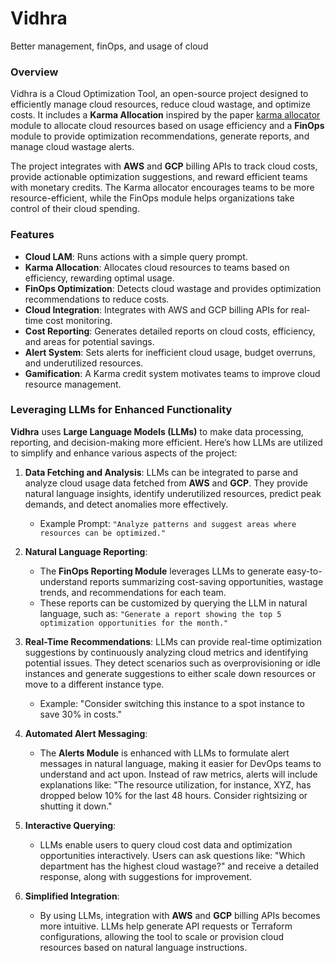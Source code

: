# Vidhra
Better management, finOps, and usage of cloud

### Overview
Vidhra is a Cloud Optimization Tool, an open-source project designed to efficiently manage cloud resources, reduce cloud wastage, and optimize costs. It includes a **Karma Allocation** inspired by the paper [karma allocator](https://www.usenix.org/conference/osdi23/presentation/vuppalapati) module to allocate cloud resources based on usage efficiency and a **FinOps** module to provide optimization recommendations, generate reports, and manage cloud wastage alerts.

The project integrates with **AWS** and **GCP** billing APIs to track cloud costs, provide actionable optimization suggestions, and reward efficient teams with monetary credits. The Karma allocator encourages teams to be more resource-efficient, while the FinOps module helps organizations take control of their cloud spending.

### Features
- **Cloud LAM**: Runs actions with a simple query prompt.
- **Karma Allocation**: Allocates cloud resources to teams based on efficiency, rewarding optimal usage.
- **FinOps Optimization**: Detects cloud wastage and provides optimization recommendations to reduce costs.
- **Cloud Integration**: Integrates with AWS and GCP billing APIs for real-time cost monitoring.
- **Cost Reporting**: Generates detailed reports on cloud costs, efficiency, and areas for potential savings.
- **Alert System**: Sets alerts for inefficient cloud usage, budget overruns, and underutilized resources.
- **Gamification**: A Karma credit system motivates teams to improve cloud resource management.
### Leveraging LLMs for Enhanced Functionality

**Vidhra** uses **Large Language Models (LLMs)** to make data processing, reporting, and decision-making more efficient. Here’s how LLMs are utilized to simplify and enhance various aspects of the project:

1. **Data Fetching and Analysis**:
   LLMs can be integrated to parse and analyze cloud usage data fetched from **AWS** and **GCP**. They provide natural language insights, identify underutilized resources, predict peak demands, and detect anomalies more effectively.
   - Example Prompt: `"Analyze patterns and suggest areas where resources can be optimized."`

2. **Natural Language Reporting**:
   - The **FinOps Reporting Module** leverages LLMs to generate easy-to-understand reports summarizing cost-saving opportunities, wastage trends, and recommendations for each team.
   - These reports can be customized by querying the LLM in natural language, such as: `"Generate a report showing the top 5 optimization opportunities for the month."`

3. **Real-Time Recommendations**:
   LLMs can provide real-time optimization suggestions by continuously analyzing cloud metrics and identifying potential issues. They detect scenarios such as overprovisioning or idle instances and generate suggestions to either scale down resources or move to a different instance type.
   - Example: "Consider switching this instance to a spot instance to save 30% in costs."

4. **Automated Alert Messaging**:
   - The **Alerts Module** is enhanced with LLMs to formulate alert messages in natural language, making it easier for DevOps teams to understand and act upon. Instead of raw metrics, alerts will include explanations like: "The resource utilization, for instance, XYZ, has dropped below 10% for the last 48 hours. Consider rightsizing or shutting it down."

5. **Interactive Querying**:
   - LLMs enable users to query cloud cost data and optimization opportunities interactively. Users can ask questions like: "Which department has the highest cloud wastage?" and receive a detailed response, along with suggestions for improvement.

6. **Simplified Integration**:
   - By using LLMs, integration with **AWS** and **GCP** billing APIs becomes more intuitive. LLMs help generate API requests or Terraform configurations, allowing the tool to scale or provision cloud resources based on natural language instructions.
